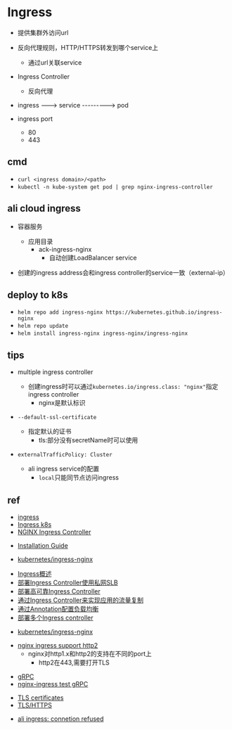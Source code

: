 
# Ingress
+ 提供集群外访问url

+ 反向代理规则，HTTP/HTTPS转发到哪个service上
    + 通过url关联service

+ Ingress Controller
    + 反向代理

+ ingress ---> service ---------> pod

+ ingress port
    + 80
    + 443

## cmd
+ `curl <ingress domain>/<path>`
+ `kubectl -n kube-system get pod | grep nginx-ingress-controller`


## ali cloud ingress

+ 容器服务
    + 应用目录
        + ack-ingress-nginx
            + 自动创建LoadBalancer service

+ 创建的ingress address会和ingress controller的service一致（external-ip）


## deploy to k8s
+ `helm repo add ingress-nginx https://kubernetes.github.io/ingress-nginx`
+ `helm repo update`
+ `helm install ingress-nginx ingress-nginx/ingress-nginx`

## tips
+ multiple ingress controller
    + 创建ingress时可以通过`kubernetes.io/ingress.class: "nginx"`指定ingress controller
        + nginx是默认标识

+ `--default-ssl-certificate`
    + 指定默认的证书
        + tls:部分没有secretName时可以使用

+ `externalTrafficPolicy: Cluster`
    + ali ingress service的配置
        + `local`只能同节点访问ingress
        
## ref
+ [ingress](https://feisky.gitbooks.io/kubernetes/content/concepts/ingress.html)
+ [Ingress k8s](https://kubernetes.io/zh/docs/concepts/services-networking/ingress/)
+ [NGINX Ingress Controller](https://kubernetes.github.io/ingress-nginx/user-guide/multiple-ingress/)

<!-- deploy nginx-ingress controller -->
+ [Installation Guide](https://kubernetes.github.io/ingress-nginx/deploy/)
<!-- image -->
+ [kubernetes/ingress-nginx](https://github.com/kubernetes/ingress-nginx/releases)

<!-- ali cloud -->
+ [Ingress概述](https://help.aliyun.com/document_detail/198892.html?spm=a2c4g.11186623.6.768.2f19528eZdYgs4)
+ [部署Ingress Controller使用私网SLB](https://help.aliyun.com/document_detail/151506.html)
+ [部署高可靠Ingress Controller](https://help.aliyun.com/document_detail/86750.html)
+ [通过Ingress Controller来实现应用的流量复制](https://help.aliyun.com/document_detail/199593.html?spm=a2c4g.11186623.6.779.fa406da9URQGrf)
+ [通过Annotation配置负载均衡](https://help.aliyun.com/document_detail/86531.html?spm=a2c4g.11174283.6.763.4a2f2ceecTgAiy)
+ [部署多个Ingress controller](https://help.aliyun.com/document_detail/151524.html)

<!-- nginx-ingress -->
+ [kubernetes/ingress-nginx](https://github.com/kubernetes/ingress-nginx/blob/master/docs/user-guide/nginx-configuration/annotations.md)


<!-- issue -->
+ [nginx ingress support http2](https://github.com/kubernetes/ingress-nginx/issues/3938)
    + nginx对http1.x和http2的支持在不同的port上
        + http2在443,需要打开TLS

<!-- gRPC -->
+ [gRPC](https://kubernetes.github.io/ingress-nginx/examples/grpc/#grpc)
+ [nginx-ingress test gRPC](https://github.com/kubernetes/ingress-nginx/tree/master/docs/examples/grpc)

<!-- TLS -->
+ [TLS certificates](https://github.com/kubernetes/ingress-nginx/blob/master/docs/examples/PREREQUISITES.md)
+ [TLS/HTTPS](https://kubernetes.github.io/ingress-nginx/user-guide/tls/)


<!-- issue -->
+ [ali ingress: connetion refused](https://segmentfault.com/a/1190000020751999)